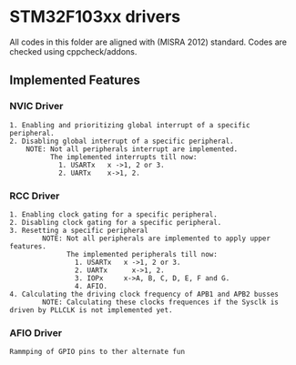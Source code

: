 # STM32F103xx drivers
  All codes in this folder are aligned with (MISRA 2012) standard. Codes are checked using cppcheck/addons.
## Implemented Features
### NVIC Driver
	1. Enabling and prioritizing global interrupt of a specific peripheral.
	2. Disabling global interrupt of a specific peripheral.
		NOTE: Not all peripherals interrupt are implemented.
			  The implemented interrupts till now:
				1. USARTx 	x ->1, 2 or 3. 
				2. UARTx	x->1, 2.
    
### RCC Driver
	1. Enabling clock gating for a specific peripheral.
  	2. Disabling clock gating for a specific peripheral.
  	3. Resetting a specific peripheral
      		NOTE: Not all peripherals are implemented to apply upper features.
	          	  The implemented peripherals till now:
		        	1. USARTx 	x ->1, 2 or 3. 
		        	2. UARTx	  x->1, 2.
            		3. IOPx     x->A, B, C, D, E, F and G.
            		4. AFIO.
  	4. Calculating the driving clock frequency of APB1 and APB2 busses
      		NOTE: Calculating these clocks frequences if the Sysclk is driven by PLLCLK is not implemented yet.

### AFIO Driver
	Rammping of GPIO pins to ther alternate fun

